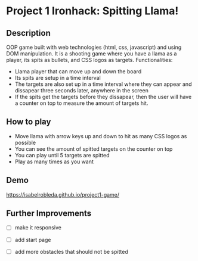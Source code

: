 # Project 1 Ironhack: Spitting Llama!

## Description 

OOP game built with web technologies (html, css, javascript) and using DOM manipulation. It is a shooting game where you have a llama as a player, its spits as bullets, and CSS logos as targets. 
Functionalities: 
- Llama player that can move up and down the board
- Its spits are setup in a time interval
- The targets are also set up in a time interval where they can appear and dissapear three seconds later, anywhere in the screen  
- If the spits get the targets before they dissapear, then the user will have a counter on top to measure the amount of targets hit.

## How to play

- Move llama with arrow keys up and down to hit as many CSS logos as possible
- You can see the amount of spitted targets on the counter on top
- You can play until 5 targets are spitted 
- Play as many times as you want

## Demo

https://isabelrobleda.github.io/project1-game/ 

## Further Improvements

- [ ] make it responsive
- [ ] add start page
- [ ] add more obstacles that should not be spitted


